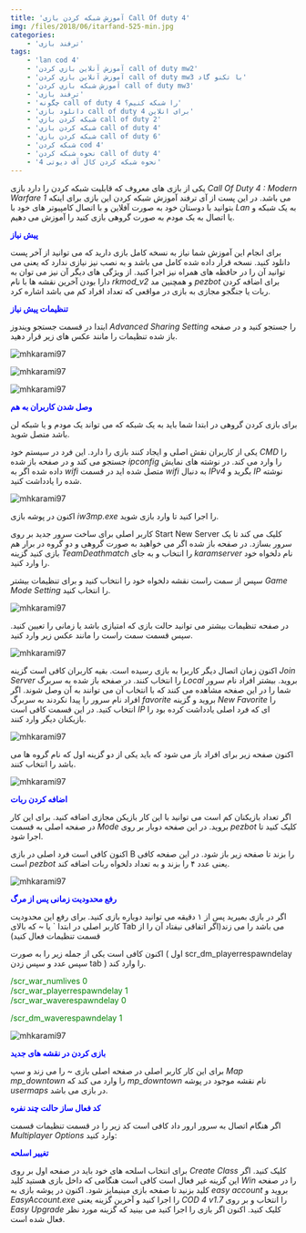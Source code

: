 ```yaml
---
title: 'آموزش شبکه کردن بازی Call Of duty 4'
img: /files/2018/06/itarfand-525-min.jpg
categories:
    - 'ترفند بازی'
tags:
    - 'lan cod 4'
    - 'آموزش آنلاين بازي كردن call of duty mw2'
    - 'آموزش آنلاين بازي كردن call of duty mw3 با تکنو گاد'
    - 'آموزش شبکه بازي كردن call of duty mw3'
    - 'ترفند بازی'
    - 'چگونه call of duty 4 را شبکه کنیم؟'
    - 'دانلود بازی call of duty 4 برای انلاین'
    - 'شبكه كردن بازي call of duty 2'
    - 'شبكه كردن بازي call of duty 4'
    - 'شبكه كردن بازي call of duty 6'
    - 'شبکه کردن cod 4'
    - 'نحوه شبکه کردن call of duty 4'
    - 'نحوه شبکه کردن کال آف دیوتی 4'
---
```


یکی از بازی های معروف که قابلیت شبکه کردن را دارد بازی *Call Of Duty 4 : Modern Warfare 1* می باشد. در این پست از آی ترفند آموزش شبکه کردن این بازی برای اینکه بتوانید با دوستان خود به صورت آفلاین و با اتصال کامپیوتر های خود با *Lan* به یک شبکه و یا اتصال به یک مودم به صورت گروهی بازی کنید را آموزش می دهیم.

<span style="color: #0000ff;">**پیش نیاز**</span>

برای انجام این آموزش شما نیاز به نسخه کامل بازی دارید که می توانید از آخر پست دانلود کنید. نسخه قرار داده شده کامل می باشد و به نصب نیز نیازی ندارد که یعنی می توانید آن را در حافظه های همراه نیز اجرا کنید. از ویژگی های دیگر آن نیز می توان به دارا بودن آخرین نقشه ها با نام *rkmod\_v2* و همچنین مد *pezbot* برای اضافه کردن ربات یا جنگجو مجازی به بازی در مواقعی که تعداد افراد کم می باشد اشاره کرد.

<span style="color: #0000ff;">**تنظیمات پیش نیاز**</span>

ابتدا در قسمت جستجو ویندوز *Advanced Sharing Setting* را جستجو کنید و در صفحه باز شده تنظیمات را مانند عکس های زیر قرار دهید.

![mhkarami97](/files/2018/06/itarfand-735-min.jpg)  

![mhkarami97](/files/2018/06/itarfand-736-min.jpg)  

![mhkarami97](/files/2018/06/itarfand-737-min.jpg)  

<span style="color: #0000ff;">**وصل شدن کاربران به هم**</span>

برای بازی کردن گروهی در ابتدا شما باید به یک شبکه که می تواند یک مودم و یا شبکه لن باشد متصل شوید.

یکی از کاربران نقش اصلی و ایجاد کنند بازی را دارد. این فرد در سیستم خود *CMD* را جستجو می کند و در صفحه باز شده *ipconfig* را وارد می کند. در نوشته های نمایش داده شده اگر به *wifi* متصل شده اید در قسمت *wifi* به دنبال *IPv4* بگرید و *IP* نوشته شده را یادداشت کنید.

![mhkarami97](/files/2018/06/itarfand-734-min.jpg)  

اکنون در پوشه بازی *iw3mp.exe* را اجرا کنید تا وارد بازی شوید.

کاربر اصلی برای ساخت سرور جدید بر روی Start New Server کلیک می کند تا یک سرور بسازد. در صفحه باز شده اگر می خواهید به صورت گروهی و دو گروه در برار هم بازی کنید گزینه *TeamDeathmatch* را انتخاب و به جای *karamserver* نام دلخواه خود را وارد کنید.

سپس از سمت راست نقشه دلخواه خود را انتخاب کنید و برای تنظیمات بیشتر *Game Mode Setting* را انتخاب کنید.

![mhkarami97](/files/2018/06/itarfand-739-min.jpg)  

در صفحه تنظیمات بیشتر می توانید حالت بازی که امتیازی باشد یا زمانی را تعیین کنید. سپس قسمت سمت راست را مانند عکس زیر وارد کنید.

![mhkarami97](/files/2018/06/itarfand-740-min.jpg)  

اکنون زمان اتصال دیگر کاربرا به بازی رسیده است. بقیه کاربران کافی است گزینه *Join Server* را انتخاب کنند. در صفحه باز شده به سربرگ *Local* بروید. بیشتر افراد نام سرور شما را در این صفحه مشاهده می کنند که با انتخاب آن می توانند به آن وصل شوند. اگر افراد نام سرور را پیدا نکردند به سربرگ *favorite* بروید و گزینه *New Favorite* را انتخاب کنید. در این قسمت کافی است *IP* ای که فرد اصلی یادداشت کرده بود را بازیکنان دیگر وارد کنند.

![mhkarami97](/files/2018/06/itarfand-738-min.jpg)  

اکنون صفحه زیر برای افراد باز می شود که باید یکی از دو گزینه اول که نام گروه ها می باشد را انتخاب کنند.

![mhkarami97](/files/2018/06/itarfand-742-min.jpg)  

<span style="color: #0000ff;">**اضافه کردن ربات**</span>

اگر تعداد بازیکنان کم است می توانید با این کار بازیکن مجازی اضافه کنید. برای این کار در صفحه اصلی به قسمت *Mode* بروید. در این صفحه دوبار بر روی *pezbot* کلیک کنید تا اجرا شود.

اکنون کافی است فرد اصلی در بازی B را بزند تا صفحه زیر باز شود. در این صفحه کافی است *pezbot* یعنی عدد ۴ را بزند و به تعداد دلخواه ربات اضافه کند.

![mhkarami97](/files/2018/06/itarfand-744-min.jpg)  

<span style="color: #0000ff;">**رفع محدودیت زمانی پس از مرگ**</span>

اگر در بازی بمیرید پس از ۱ دقیقه می توانید دوباره بازی کنید. برای رفع این محدودیت کاربر اصلی در ابتدا ` یا ~ که بالای Tab می باشد را می زند(اگر اتفاقی نیفتاد آن را از قسمت تنظیمات فعال کنید)  

اکنون کافی است یکی از جمله زیر را به صورت ( اول scr\_dm\_playerrespawndelay سپس عدد و سپس زدن tab ) را وارد کند.

<span style="color: #008000;">/scr\_war\_numlives 0</span>  
<span style="color: #008000;">/scr\_war\_playerrespawndelay 1</span>  
<span style="color: #008000;">/scr\_war\_waverespawndelay 0</span>

<span style="color: #008000;">/scr\_dm\_waverespawndelay 1</span>

![mhkarami97](/files/2018/06/itarfand-743-min.jpg)  

<span style="color: #0000ff;">**بازی کردن در نقشه های جدید**</span>

برای این کار کاربر اصلی در صفحه اصلی بازی ~ را می زند و سپ *Map mp\_downtown* را وارد می کند که *mp\_downtown* نام نقشه موجود در پوشه *usermaps* در بازی می باشد.

<span style="color: #0000ff;">**کد فعال ساز حالت چند نفره**</span>

اگر هنگام اتصال به سرور ارور داد کافی است کد زیر را در قسمت تنظیمات قسمت *Multiplayer Options* وارد کنید:

<span style="color: #0000ff;">**تغییر اسلحه**</span>

برای انتخاب اسلحه های خود باید در صفحه اول بر روی *Create Class* کلیک کنید. اگر این گزینه غیر فعال است کافی است هنگامی که داخل بازی هستید کلید *Win* را در صفحه کلید بزنید تا صفحه بازی مینیمایز شود. اکنون در پوشه بازی به *easy account* بروید و *EasyAccount.exe* را اجرا کنید و آخرین گزینه یعنی *COD 4 v1.7* را انتخاب و بر روی *Easy Upgrade* کلیک کنید. اکنون اگر بازی را اجرا کنید می بینید که گزینه مورد نظر فعال شده است.